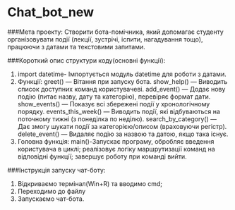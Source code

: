 # Chat_bot_new
###Мета проекту:
Створити бота-помічника, який допомагає студенту організовувати події (лекції, зустрічі,
іспити, нагадування тощо), працюючи з датами та текстовими запитами.

###Короткий опис структури коду(основні функції): 
1) import datetime- Імпортується модуль datetime для роботи з датами.
2) Функції:
greet() — Вітання при запуску бота.
show_help() — Виводить список доступних команд користувачеві.
add_event() — Додає нову подію (питає назву, дату та категорію), перевіряє формат дати.
show_events() — Показує всі збережені події у хронологічному порядку.
events_this_week() — Виводить події, які відбуваються на поточному тижні (з понеділка по неділю).
search_by_category() — Дає змогу шукати події за категорією/описом (враховуючи регістр).
delete_event() — Видаляє подію за назвою та датою, якщо така існує.
3) Головна функція:
main()-Запускає програму, обробляє введення користувача в циклі;
реалізовує логіку маршрутизації команд на відповідні функції;
завершує роботу при команді вийти.

###Інструкція запуску чат-боту:
1) Відкриваємо термінал(Win+R) та вводимо cmd;
2) Переходимо до файлу
3) Запускаємо чат-бота.
